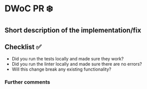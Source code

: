 # DWoC PR ❄️

## Short description of the implementation/fix

## Checklist ✅

- Did you run the tests locally and made sure they work?
- Did you run the linter locally and made sure there are no errors?
- Will this change break any existing functionality?

### Further comments
